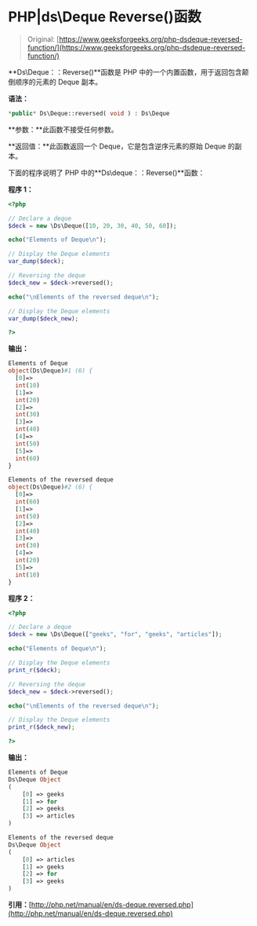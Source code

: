 # PHP|ds\Deque Reverse()函数

> Original: [https://www.geeksforgeeks.org/php-dsdeque-reversed-function/](https://www.geeksforgeeks.org/php-dsdeque-reversed-function/)

**Ds\Deque：：Reverse()**函数是 PHP 中的一个内置函数，用于返回包含颠倒顺序的元素的 Deque 副本。

**语法：**

```php
*public* Ds\Deque::reversed( void ) : Ds\Deque
```

**参数：**此函数不接受任何参数。

**返回值：**此函数返回一个 Deque，它是包含逆序元素的原始 Deque 的副本。

下面的程序说明了 PHP 中的**Ds\deque：：Reverse()**函数：

**程序 1：**

```php
<?php

// Declare a deque
$deck = new \Ds\Deque([10, 20, 30, 40, 50, 60]);

echo("Elements of Deque\n");

// Display the Deque elements
var_dump($deck);

// Reversing the deque
$deck_new = $deck->reversed();

echo("\nElements of the reversed deque\n");

// Display the Deque elements
var_dump($deck_new);

?>
```

**输出：**

```php
Elements of Deque
object(Ds\Deque)#1 (6) {
  [0]=>
  int(10)
  [1]=>
  int(20)
  [2]=>
  int(30)
  [3]=>
  int(40)
  [4]=>
  int(50)
  [5]=>
  int(60)
}

Elements of the reversed deque
object(Ds\Deque)#2 (6) {
  [0]=>
  int(60)
  [1]=>
  int(50)
  [2]=>
  int(40)
  [3]=>
  int(30)
  [4]=>
  int(20)
  [5]=>
  int(10)
}

```

**程序 2：**

```php
<?php

// Declare a deque
$deck = new \Ds\Deque(["geeks", "for", "geeks", "articles"]);

echo("Elements of Deque\n");

// Display the Deque elements
print_r($deck);

// Reversing the deque
$deck_new = $deck->reversed();

echo("\nElements of the reversed deque\n");

// Display the Deque elements
print_r($deck_new);

?>
```

**输出：**

```php
Elements of Deque
Ds\Deque Object
(
    [0] => geeks
    [1] => for
    [2] => geeks
    [3] => articles
)

Elements of the reversed deque
Ds\Deque Object
(
    [0] => articles
    [1] => geeks
    [2] => for
    [3] => geeks
)

```

**引用：**[http://php.net/manual/en/ds-deque.reversed.php](http://php.net/manual/en/ds-deque.reversed.php)